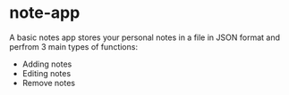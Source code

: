 # note-app

A basic notes app stores your personal notes in a file in JSON format and perfrom 
3 main types of functions: 
- Adding notes
- Editing notes
- Remove notes            
